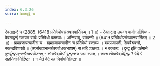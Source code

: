 ```yaml
---
index: 6.3.26
sutra: देवताद्वंद्वे च

---
```

 देवताद्वन्द्वे च (2885) (6418 प्रतिषेधोपसंख्यानवार्तिकम् ॥ 1 ॥) - देवताद्वन्द्व उभयत्र वायोः प्रतिषेधः - देवताद्वन्द्वे उभयत्र वायोः प्रतिषेधो वक्तव्यः । अग्निवायू, वाय्वग्नी ॥ (6419 प्रतिषेधोपसंख्यानवार्तिकम् ॥ 2 ॥) - ब्रह्मप्रजापत्यादीनां च - ब्रह्मप्रजापत्यादीनां च प्रतिषेधो वक्तव्यः । ब्रह्मप्रजापती, शिववैश्रवणौ, स्कन्दविशाखौ ॥ (उपसंख्यानानर्थक्यबोधकभाष्यम्) स तर्हि वक्तव्यः । न वक्तव्यः । द्वन्द्व इति वर्तमाने पुनर्द्वन्द्वग्रहणस्यैतत्प्रयोजनम्  -  लोकवेदयोर्यो द्वन्द्वस्तत्र यथा स्यात् । कश्च लोकवेदयोर्द्वन्द्वः ? वेदे ये सहनिर्वापनिर्दिष्टाः । न चैते वेदे सह निर्वापनिर्दिष्टाः ॥ 